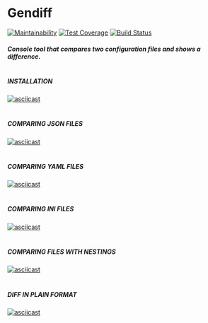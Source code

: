 # Gendiff

[![Maintainability](https://api.codeclimate.com/v1/badges/c3397841f95a9e654d53/maintainability)](https://codeclimate.com/github/Uladzislau97/project-lvl2-s479/maintainability) [![Test Coverage](https://api.codeclimate.com/v1/badges/c3397841f95a9e654d53/test_coverage)](https://codeclimate.com/github/Uladzislau97/project-lvl2-s479/test_coverage) [![Build Status](https://travis-ci.org/Uladzislau97/project-lvl2-s479.svg?branch=master)](https://travis-ci.org/Uladzislau97/project-lvl2-s479)

##### Console tool that compares two configuration files and shows a difference.
#
##### INSTALLATION
[![asciicast](https://asciinema.org/a/66pBauJ1coKy4qYnL5LJpXfew.svg)](https://asciinema.org/a/66pBauJ1coKy4qYnL5LJpXfew)
#
##### COMPARING JSON FILES
[![asciicast](https://asciinema.org/a/g19thvwCMYVF8KwAN2ByoAqeK.svg)](https://asciinema.org/a/g19thvwCMYVF8KwAN2ByoAqeK)
#
##### COMPARING YAML FILES
[![asciicast](https://asciinema.org/a/HyLmJo1Z7LdFm9VJ3Gitimxqz.svg)](https://asciinema.org/a/HyLmJo1Z7LdFm9VJ3Gitimxqz)
#
##### COMPARING INI FILES
[![asciicast](https://asciinema.org/a/lIgbaiwhFarOHceASFW1tN8RF.svg)](https://asciinema.org/a/lIgbaiwhFarOHceASFW1tN8RF)
#
##### COMPARING FILES WITH NESTINGS
[![asciicast](https://asciinema.org/a/s0n2X2nG4BImgy9mOSMtYOtQL.svg)](https://asciinema.org/a/s0n2X2nG4BImgy9mOSMtYOtQL)
#
##### DIFF IN PLAIN FORMAT
[![asciicast](https://asciinema.org/a/sfL6XCniluIugyKTxt9CC1efp.svg)](https://asciinema.org/a/sfL6XCniluIugyKTxt9CC1efp)